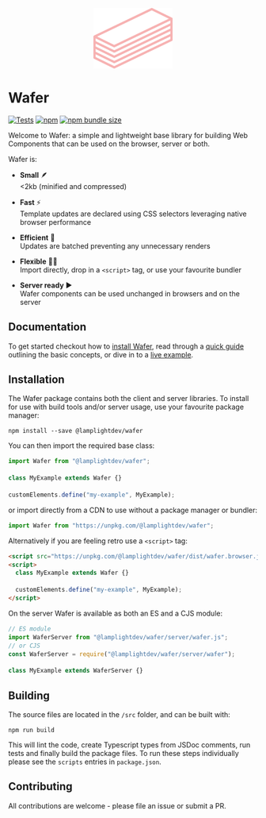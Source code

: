 <p align="center">
<img src="./images/logo.svg" alt="" width="160">
</p>

# Wafer

[![Tests](https://github.com/lamplightdev/wafer/actions/workflows/node.js.yml/badge.svg)](https://github.com/lamplightdev/wafer/actions/workflows/node.js.yml)
[![npm](https://img.shields.io/npm/v/@lamplightdev/wafer)](https://www.npmjs.com/package/@lamplightdev/wafer)
[![npm bundle size](https://img.shields.io/bundlephobia/minzip/@lamplightdev/wafer)](https://bundlephobia.com/package/@lamplightdev/wafer)

Welcome to Wafer: a simple and lightweight base library for building Web Components that can be used on the browser, server or both.

Wafer is:

- **Small** 🪶<br/>
  <2kb (minified and compressed)

- **Fast** ⚡️<br/>
  Template updates are declared using CSS selectors leveraging native browser performance

- **Efficient** 🔋<br/>
  Updates are batched preventing any unnecessary renders

- **Flexible** 💪🏾 <br/>
  Import directly, drop in a `<script>` tag, or use your favourite bundler

- **Server ready** ▶️<br/>
  Wafer components can be used unchanged in browsers and on the server

## Documentation

To get started checkout how to [install Wafer](https://waferlib.netlify.app/docs/010-overview/020-installation/), read through a [quick guide](https://waferlib.netlify.app/docs/010-overview/030-quick/) outlining the basic concepts, or dive in to a [live example](https://waferlib.netlify.app/docs/010-overview/040-example/).

## Installation

The Wafer package contains both the client and server libraries. To install for use with build tools and/or server usage, use your favourite package manager:

```
npm install --save @lamplightdev/wafer
```

You can then import the required base class:

```js
import Wafer from "@lamplightdev/wafer";

class MyExample extends Wafer {}

customElements.define("my-example", MyExample);
```

or import directly from a CDN to use without a package manager or bundler:

```js
import Wafer from "https://unpkg.com/@lamplightdev/wafer";
```

Alternatively if you are feeling retro use a `<script>` tag:

```html
<script src="https://unpkg.com/@lamplightdev/wafer/dist/wafer.browser.js"></script>
<script>
  class MyExample extends Wafer {}

  customElements.define("my-example", MyExample);
</script>
```

On the server Wafer is available as both an ES and a CJS module:

```js
// ES module
import WaferServer from "@lamplightdev/wafer/server/wafer.js";
// or CJS
const WaferServer = require("@lamplightdev/wafer/server/wafer");

class MyExample extends WaferServer {}
```

## Building

The source files are located in the `/src` folder, and can be built with:

```
npm run build
```

This will lint the code, create Typescript types from JSDoc comments, run tests and finally build the package files. To run these steps individually please see the `scripts` entries in `package.json`.

## Contributing

All contributions are welcome - please file an issue or submit a PR.
